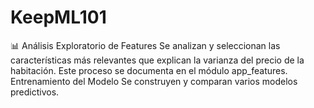 # KeepML101
📊 Análisis Exploratorio de Features Se analizan y seleccionan las características más relevantes que explican la varianza del precio de la habitación. Este proceso se documenta en el módulo app_features.  Entrenamiento del Modelo Se construyen y comparan varios modelos predictivos.
